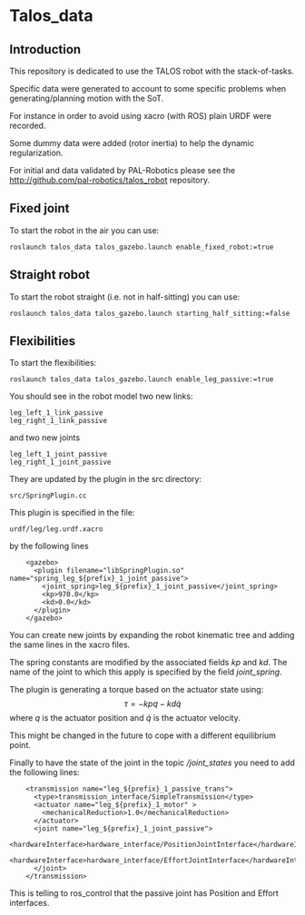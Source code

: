 Talos_data
==========

## Introduction

This repository is dedicated to use the TALOS robot with the stack-of-tasks.

Specific data were generated to account to some specific problems when generating/planning motion
with the SoT.

For instance in order to avoid using xacro (with ROS) plain URDF were recorded.

Some dummy data were added (rotor inertia) to help the dynamic regularization.

For initial and data validated by PAL-Robotics please see the http://github.com/pal-robotics/talos_robot
repository.

## Fixed joint
To start the robot in the air you can use:
```
roslaunch talos_data talos_gazebo.launch enable_fixed_robot:=true
```

## Straight robot
To start the robot straight (i.e. not in half-sitting) you can use:
```
roslaunch talos_data talos_gazebo.launch starting_half_sitting:=false
```

## Flexibilities

To start the flexibilities:
```
roslaunch talos_data talos_gazebo.launch enable_leg_passive:=true
```

You should see in the robot model two new links:
```
leg_left_1_link_passive
leg_right_1_link_passive
```
and two new joints
```
leg_left_1_joint_passive
leg_right_1_joint_passive
```

They are updated by the plugin in the src directory:
```
src/SpringPlugin.cc
```

This plugin is specified in the file:
```
urdf/leg/leg.urdf.xacro
```
by the following lines
```
    <gazebo>
      <plugin filename="libSpringPlugin.so" name="spring_leg_${prefix}_1_joint_passive">
        <joint_spring>leg_${prefix}_1_joint_passive</joint_spring>
        <kp>970.0</kp>
        <kd>0.0</kd>
      </plugin>
    </gazebo>
```

You can create new joints by expanding the robot kinematic tree
and adding the same lines in the xacro files.

The spring constants are modified by the associated fields
*kp* and *kd*.
The name of the joint to which this apply is specified by the field
*joint_spring*.

The plugin is generating a torque based on the actuator state using:
$$\tau = - kp q - kd \dot{q}$$ where $q$ is the actuator position and $\dot{q}$
is the actuator velocity.

This might be changed in the future to cope with a different equilibrium point.

Finally to have the state of the joint in the topic */joint_states* you need to add the following lines:
```
    <transmission name="leg_${prefix}_1_passive_trans">
      <type>transmission_interface/SimpleTransmission</type>
      <actuator name="leg_${prefix}_1_motor" >
        <mechanicalReduction>1.0</mechanicalReduction>
      </actuator>
      <joint name="leg_${prefix}_1_joint_passive">
        <hardwareInterface>hardware_interface/PositionJointInterface</hardwareInterface>
        <hardwareInterface>hardware_interface/EffortJointInterface</hardwareInterface>
      </joint>
    </transmission>
```

This is telling to ros_control that the passive joint has Position and Effort interfaces.







